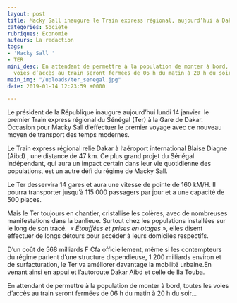```yaml
---
layout: post
title: Macky Sall inaugure le Train express régional, aujourd’hui à Dakar…
categories: Societe
rubriques: Economie
auteurs: La redaction
tags:
- 'Macky Sall '
- TER
mini_desc: En attendant de permettre à la population de monter à bord, toutes les
  voies d’accès au train seront fermées de 06 h du matin à 20 h du soir
main_img: "/uploads/ter_senegal.jpg"
date: 2019-01-14 12:23:59 +0000

---
```

Le président de la République inaugure aujourd’hui lundi 14 janvier  le premier Train express régional du Sénégal (Ter) à la Gare de Dakar. Occasion pour Macky Sall d’effectuer le premier voyage avec ce nouveau moyen de transport des temps modernes.

Le Train express régional relie Dakar à l’aéroport international Blaise Diagne (Aibd) , une distance de 47 km. Ce plus grand projet du Sénégal indépendant, qui aura un impact certain dans leur vie quotidienne des populations, est un autre défi du régime de Macky Sall.

Le Ter desservira 14 gares et aura une vitesse de pointe de 160 kM/H. Il pourra transporter jusqu’à 115 000 passagers par jour et a une capacité de 500 places.

Mais le Ter toujours en chantier, cristallise les colères, avec de nombreuses manifestations dans la banlieue. Surtout chez les populations installées sur le long de son tracé.  _« Étouffées et prises en otages »_, elles disent effectuer de longs détours pour accéder à leurs domiciles respectifs.

D’un coût de 568 milliards F Cfa officiellement, même si les contempteurs du régime parlent d’une structure dispendieuse, 1 200 milliards environ et de surfacturation, le Ter va améliorer davantage la mobilité urbaine.En venant ainsi en appui et l’autoroute Dakar Aibd et celle de Ila Touba.

En attendant de permettre à la population de monter à bord, toutes les voies d’accès au train seront fermées de 06 h du matin à 20 h du soir…